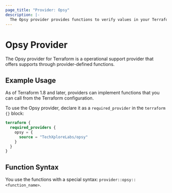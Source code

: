 ```yaml
---
page_title: "Provider: Opsy"
description: |-
  The Opsy provider provides functions to verify values in your Terraform configurations to make sure they meet specific criteria.
---
```


# Opsy Provider

The Opsy provider for Terraform is a operational support provider that offers supports through provider-defined functions.

## Example Usage

As of Terraform 1.8 and later, providers can implement functions that you can call from the Terraform configuration. 

To use the Opsy provider, declare it as a `required_provider` in the `terraform {}` block:

```terraform
terraform {
  required_providers {
    opsy = {
      source = "TechXploreLabs/opsy"
    }
  }
}
```

## Function Syntax

You use the functions with a special syntax: `provider::opsy::<function_name>`. 
